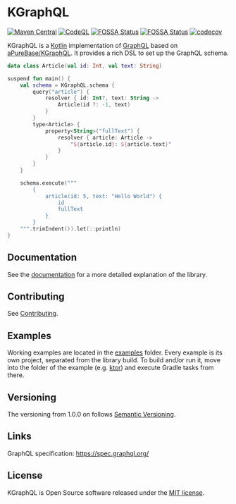# KGraphQL

[![Maven Central](https://img.shields.io/maven-central/v/de.stuebingerb/kgraphql.svg?label=Maven%20Central)](https://search.maven.org/search?q=g:%22de.stuebingerb%22%20AND%20a:%22kgraphql%22)
[![CodeQL](https://github.com/stuebingerb/KGraphQL/actions/workflows/codeql.yml/badge.svg)](https://github.com/stuebingerb/KGraphQL/actions/workflows/codeql.yml)
[![FOSSA Status](https://app.fossa.com/api/projects/custom%2B55084%2Fgithub.com%2Fstuebingerb%2FKGraphQL.svg?type=shield&issueType=license)](https://app.fossa.com/projects/custom%2B55084%2Fgithub.com%2Fstuebingerb%2FKGraphQL?ref=badge_shield&issueType=license)
[![FOSSA Status](https://app.fossa.com/api/projects/custom%2B55084%2Fgithub.com%2Fstuebingerb%2FKGraphQL.svg?type=shield&issueType=security)](https://app.fossa.com/projects/custom%2B55084%2Fgithub.com%2Fstuebingerb%2FKGraphQL?ref=badge_shield&issueType=security)
[![codecov](https://codecov.io/gh/stuebingerb/KGraphQL/graph/badge.svg)](https://codecov.io/gh/stuebingerb/KGraphQL)

KGraphQL is a [Kotlin](https://kotlinlang.org/) implementation of [GraphQL](http://graphql.org/) based
on [aPureBase/KGraphQL](https://github.com/aPureBase/KGraphQL). It provides a rich DSL to set up the GraphQL schema.

```kotlin
data class Article(val id: Int, val text: String)

suspend fun main() {
    val schema = KGraphQL.schema {
        query("article") {
            resolver { id: Int?, text: String ->
                Article(id ?: -1, text)
            }
        }
        type<Article> {
            property<String>("fullText") {
                resolver { article: Article ->
                    "${article.id}: ${article.text}"
                }
            }
        }
    }

    schema.execute("""
        {
            article(id: 5, text: "Hello World") {
                id
                fullText
            }
        }
    """.trimIndent()).let(::println)
}
```

## Documentation

See the [documentation](https://stuebingerb.github.io/KGraphQL/) for a more detailed explanation of the library.

## Contributing

See [Contributing](CONTRIBUTING.md).

## Examples

Working examples are located in the [examples](examples) folder. Every example is its own project, separated from the
library build. To build and/or run it, move into the folder of the example (e.g. [ktor](examples/ktor))
and execute Gradle tasks from there.

## Versioning

The versioning from 1.0.0 on follows [Semantic Versioning](http://semver.org/).

## Links

GraphQL specification: https://spec.graphql.org/

## License

KGraphQL is Open Source software released under the [MIT license](https://opensource.org/licenses/MIT).
